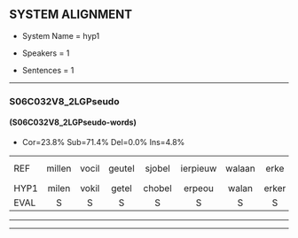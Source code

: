
## SYSTEM ALIGNMENT

- System Name = hyp1

- Speakers = 1

- Sentences = 1

---

### S06C032V8_2LGPseudo

#### (S06C032V8_2LGPseudo-words)

- Cor=23.8%	Sub=71.4%	Del=0.0%	Ins=4.8%

|  |  |  |  |  |  |  |  |  |  |  |  |  |  |  |  |  |  |  |  |  |  |  |  |  |  |  |  |  |  |  |  |  |  |  |  |  |  |  |  |  |  |  |
|:--- |:---:|:---:|:---:|:---:|:---:|:---:|:---:|:---:|:---:|:---:|:---:|:---:|:---:|:---:|:---:|:---:|:---:|:---:|:---:|:---:|:---:|:---:|:---:|:---:|:---:|:---:|:---:|:---:|:---:|:---:|:---:|:---:|:---:|:---:|:---:|:---:|:---:|:---:|:---:|:---:|:---:|:---:|
| REF | millen | vocil | geutel | sjobel | ierpieuw | walaan | erke | haweel |  | saarweng | gevicht | eemde | bepoud | orstalk | veten*(vetten) | gefouw |  | vurpaand | nizung | fiewon | kneurem | vawaai | strellen*(strelen) | zwieten | foetbans | oonste | muider | grijnken | schielstaug | prilsood | vloender | milste | veurder | kloeien | ulen*(uilen) | orponk | schodig | ijpo | menuur | spreikje | hiffreeuw | wooien |
| HYP1 | milen | vokil | getel | chobel | erpeou | walan | erker | haweel | sar | weng | gevicht | ende | beabeugt | oorstalk | vetten | gefouw | vuur | paand | zinnig | fiwon | kneurem | vawaai | strillen | zwieten | voetbans | oonster | muider | grenken | schitlastaag | prilsaat | vlunder | milsta | verder | kloeien | ullen | oorponk | schodig | eppo | menuur | sprekje | hifreel | woien |
| EVAL | S | S | S | S | S | S | S |  | I | S |  | S | S | S | S |  | I | S | S | S |  |  | S |  | S | S |  | S | S | S | S | S | S |  | S | S |  | S |  | S | S | S |
---

---

